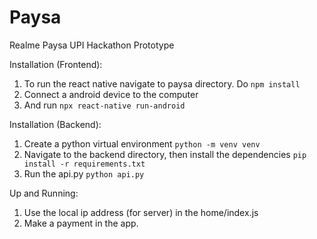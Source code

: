 # Paysa
Realme Paysa UPI Hackathon Prototype

Installation (Frontend):

1. To run the react native navigate to paysa directory. Do `npm install`
2. Connect a android device to the computer
3. And run `npx react-native run-android`


Installation (Backend):

1. Create a python virtual environment `python -m venv venv`
2. Navigate to the backend directory, then install the dependencies `pip install -r requirements.txt`
3. Run the api.py `python api.py`


Up and Running:

1. Use the local ip address (for server) in the home/index.js
2. Make a payment in the app.
